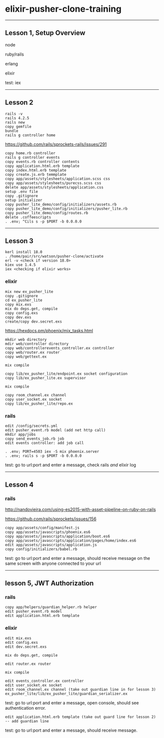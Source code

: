 # elixir-pusher-clone-training
------------------------
Lesson 1, Setup Overview
-------------------------

node

ruby/rails

erlang

elixir

test: iex

---------------
Lesson 2
---------------

```
rails -v
rails 4.2.5
rails new
copy gemfile
bundle
rails g controller home
```
https://github.com/rails/sprockets-rails/issues/291

```
copy home.rb controller
rails g controller events
copy events.rb controller contents
copy application.html.erb template
copy index.html.erb template
copy create.js.erb temmplate
copy app/assets/stylesheets/application.scss css 
copy app/assets/stylesheets/purecss.scss css
delete app/assets/stylesheets/application.css  
setup .env file
copy .gitignore
setup initializer
copy pusher_lite_demo/config/initializers/assets.rb
copy pusher_lite_demo/config/initializers/pusher_lite.rb
copy pusher_lite_demo/config/routes.rb
delete .coffeescripts
. .env; ^Cils s -p $PORT -b 0.0.0.0 
```

----------
Lesson 3 
----------

```
kerl install 18.0
. /home/pair/src/watson/pusher-clone/activate
erl -v <check if version 18.0>
kiex use 1.4.5
iex <checking if elixir works>
```
### elixir
```
mix new ex_pusher_lite
copy .gitignore
cd ex_pusher_lite
copy mix.exs
mix do deps.get, compile
copy config.exs
copy dev.exs
create/copy dev.secret.exs
```

https://hexdocs.pm/phoenix/mix_tasks.html

```
mkdir web directory
mdir web/controller directory
copy web/controllerevents_controller.ex controller
copy web/router.ex router
copy web/gettext.ex

mix compile

copy lib/ex_pusher_lite/endpoint.ex socket configuration
copy lib/ex_pusher_lite.ex supervisor

mix compile

copy room_channel.ex channel 
copy user_socket.ex socket
copy lib/ex_pusher_lite/repo.ex
```

### rails

```
edit /config/secrets.yml
edit pusher_event.rb model (add net http call)
mkdir app/jobs
copy send_events_job.rb job
edit events controller: add job call

. .env; PORT=4503 iex -S mix phoenix.server 
. .env; rails s -p $PORT -b 0.0.0.0
```
test: go to url:port and enter a message, check rails *and* elixir log

------------
Lesson 4
-----------
### rails

http://nandovieira.com/using-es2015-with-asset-pipeline-on-ruby-on-rails

https://github.com/rails/sprockets/issues/156
```
copy app/assets/config/manifest.js
copy app/assets/javascripts/phoenix.es6
copy app/assets/javascripts/application/boot.es6
copy app/assets/javascripts/application/pages/home/index.es6 
edit app/assets/javascripts/application.js
copy config/initializers/babel.rb
```
test: go to url:port and enter a message, should receive message on the same screen with anyone connected to your url

--------
lesson 5, JWT Authorization
---------
### rails
```
copy app/helpers/guardian_helper.rb helper
edit pusher_event.rb model
edit application.html.erb template
```
### elixir
```
edit mix.exs
edit config.exs
edit dev.secret.exs

mix do deps.get, compile

edit router.ex router

mix compile

edit events_controller.ex controller
edit user_socket.ex socket
edit room_channel.ex channel (take out guardian line in for lesson 3)
ex_pusher_lite/lib/ex_pusher_lite/guardian_serializer.ex
```
test: go to url:port and enter a message, open console, should see authentication error.
```
edit application.html.erb template (take out guard line for lesson 2) -- add guardian line
```
test: go to url:port and enter a message, should receive message.
